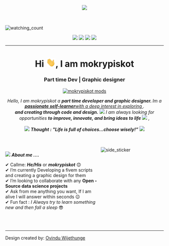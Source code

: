 <p align="center">
  <img src="https://s27389.pcdn.co/wp-content/uploads/2019/08/AdobeStock_244675452.jpeg" height="200"/>
</p>
<br>

<p align="left"> 
<img src="https://komarev.com/ghpvc/?username=OvinduWijethunge&color=brightgreen" alt="watching_count" />
 </p>
 <p align="center">
<img src="https://img.shields.io/badge/Age-26-blue" />
  <img src="https://img.shields.io/badge/Focus-Machine%20Learning-brightgreen" />
  <img src="https://img.shields.io/badge/Lives-Sri%20Lanka-success" />
  <img src="https://img.shields.io/badge/Languages-English%20%26%20Sinhala-brightgreen" />
</p>
<hr>
<h1 align="center">Hi <img src="https://raw.githubusercontent.com/ABSphreak/ABSphreak/master/gifs/Hi.gif" width="30px">, I am mokrypiskot </h1>
<h3 align="center">Part time Dev | Graphic designer </h3>
<p align="center">
<a href="https://www.discord.gg/mokrypiskot" target="blank"><img align="center" src="https://cdn.worldvectorlogo.com/logos/discord-6.svg" alt="mokrypiskot mods" height="30" width="40" /></a>
</p>
</p>



<p align="center">
  <em>
    Hello, I am mokrypiskot a <b>part time developer and graphic designer. </b> Im a  <a href="https://uom.lk/"> <b>passionate self-learner</b>with a deep interest in exploring </a>. <br>
    <b>and creating through code and design.</b> <img src="https://github.com/TheDudeThatCode/TheDudeThatCode/blob/master/Assets/Developer.gif" width="30px"> I am always looking for opportunities <b>to improve, innovate, and bring ideas to life</b>&nbsp;<img src="https://github.com/TheDudeThatCode/TheDudeThatCode/blob/master/Assets/Designer.gif" width="36px">&nbsp,<br>
  </em> 
  <br>
  <img src="https://media.giphy.com/media/gH3LO09IOiZIqePwv9/giphy.gif" width="50" /> <b><i align="center">Thought : "Life is full of choices…choose wisely!”</i></b> <img src="https://media.giphy.com/media/qjqUcgIyRjsl2/giphy.gif" width="50" />
</p>
<br><br>
<img align="right" width=200px height=200px alt="side_sticker" src="https://media.giphy.com/media/TEnXkcsHrP4YedChhA/giphy.gif" />

<img src="https://media.giphy.com/media/iY8CRBdQXODJSCERIr/giphy.gif" width="30px">&nbsp;***About me ....***

✔ Callme: ***He/His*** or ***mokrypiskot*** 😊 <br>
✔ I’m currently Developing a fivem scripts and creating a graphic design for them<br>
✔ I’m looking to collaborate with any **Open - Source data science projects**<br>
✔ Ask from me anything you want, If I am alive I will answer within seconds 😉<br>
✔ Fun fact : *I Always try to learn something new and then fall a sleep* 😎<br><br><br><br>

-----
Design created by: [Ovindu Wijethunge](https://github.com/OvinduWijethunge)





